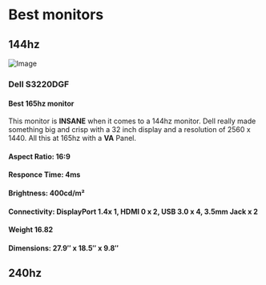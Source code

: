 # Best monitors 
## 144hz
![Image](https://i.dell.com/is/image/DellContent//content/dam/global-site-design/product_images/peripherals/output_devices/dell/monitors/s_series/s3220dgf/pdp/responsive/s3220dgf_curved_gaming_monitor_responsive_pdp_hero_504x350_1.jpg?fmt=jpg)
### Dell S3220DGF
#### Best 165hz monitor
This monitor is **INSANE** when it comes to a 144hz monitor. Dell really made something big and crisp with a 32 inch display and a resolution of 2560 x 1440. All this at 165hz with a **VA** Panel. 
#### **Aspect Ratio**: 16:9
#### **Responce Time**: 4ms
#### **Brightness**: 400cd/m²
#### **Connectivity**: DisplayPort 1.4x 1, HDMI 0 x 2, USB 3.0 x 4, 3.5mm Jack x 2
#### **Weight** 16.82
#### **Dimensions**: 27.9″ x 18.5″ x 9.8″
#### 
#### #### 
#### #### 
#### #### 
## 240hz

